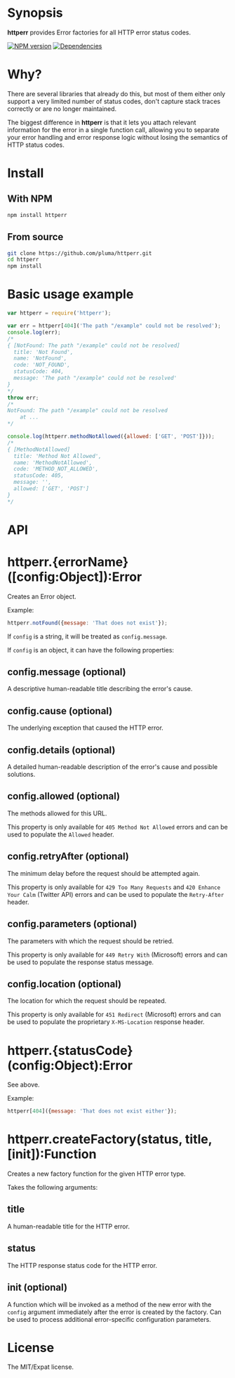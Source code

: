 # Synopsis

**httperr** provides Error factories for all HTTP error status codes.

[![NPM version](https://badge.fury.io/js/httperr.png)](http://badge.fury.io/js/httperr) [![Dependencies](https://david-dm.org/pluma/httperr.png)](https://david-dm.org/pluma/httperr)

# Why?

There are several libraries that already do this, but most of them either only support a very limited number of status codes, don't capture stack traces correctly or are no longer maintained.

The biggest difference in **httperr** is that it lets you attach relevant information for the error in a single function call, allowing you to separate your error handling and error response logic without losing the semantics of HTTP status codes.

# Install

## With NPM

```sh
npm install httperr
```

## From source

```sh
git clone https://github.com/pluma/httperr.git
cd httperr
npm install
```

# Basic usage example

```javascript
var httperr = require('httperr');

var err = httperr[404]('The path "/example" could not be resolved');
console.log(err);
/*
{ [NotFound: The path "/example" could not be resolved]
  title: 'Not Found',
  name: 'NotFound',
  code: 'NOT_FOUND',
  statusCode: 404,
  message: 'The path "/example" could not be resolved'
}
*/
throw err;
/*
NotFound: The path "/example" could not be resolved
    at ...
*/

console.log(httperr.methodNotAllowed({allowed: ['GET', 'POST']}));
/*
{ [MethodNotAllowed]
  title: 'Method Not Allowed',
  name: 'MethodNotAllowed',
  code: 'METHOD_NOT_ALLOWED',
  statusCode: 405,
  message: '',
  allowed: ['GET', 'POST']
}
*/
```

# API

# httperr.{errorName}([config:Object]):Error

Creates an Error object.

Example:

```javascript
httperr.notFound({message: 'That does not exist'});
```

If `config` is a string, it will be treated as `config.message`.

If `config` is an object, it can have the following properties:

## config.message (optional)
A descriptive human-readable title describing the error's cause.

## config.cause (optional)
The underlying exception that caused the HTTP error.

## config.details (optional)
A detailed human-readable description of the error's cause and possible solutions.

## config.allowed (optional)
The methods allowed for this URL.

This property is only available for `405 Method Not Allowed` errors and can be used to populate the `Allowed` header.

## config.retryAfter (optional)
The minimum delay before the request should be attempted again.

This property is only available for `429 Too Many Requests` and `420 Enhance Your Calm` (Twitter API) errors and can be used to populate the `Retry-After` header.

## config.parameters (optional)
The parameters with which the request should be retried.

This property is only available for `449 Retry With` (Microsoft) errors and can be used to populate the response status message.

## config.location (optional)
The location for which the request should be repeated.

This property is only available for `451 Redirect` (Microsoft) errors and can be used to populate the proprietary `X-MS-Location` response header.

# httperr.{statusCode}(config:Object):Error

See above.

Example:

```javascript
httperr[404]({message: 'That does not exist either'});
```

# httperr.createFactory(status, title, [init]):Function
Creates a new factory function for the given HTTP error type.

Takes the following arguments:

## title
A human-readable title for the HTTP error.

## status
The HTTP response status code for the HTTP error.

## init (optional)
A function which will be invoked as a method of the new error with the `config` argument immediately after the error is created by the factory. Can be used to process additional error-specific configuration parameters.

# License

The MIT/Expat license.